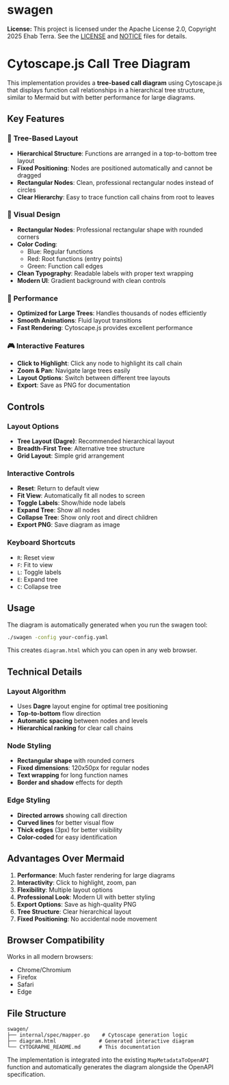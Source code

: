 # swagen

**License:** This project is licensed under the Apache License 2.0, Copyright 2025 Ehab Terra. See the [LICENSE](./LICENSE) and [NOTICE](./NOTICE) files for details.

# Cytoscape.js Call Tree Diagram

This implementation provides a **tree-based call diagram** using Cytoscape.js that displays function call relationships in a hierarchical tree structure, similar to Mermaid but with better performance for large diagrams.

## Key Features

### 🎯 **Tree-Based Layout**
- **Hierarchical Structure**: Functions are arranged in a top-to-bottom tree layout
- **Fixed Positioning**: Nodes are positioned automatically and cannot be dragged
- **Rectangular Nodes**: Clean, professional rectangular nodes instead of circles
- **Clear Hierarchy**: Easy to trace function call chains from root to leaves

### 🎨 **Visual Design**
- **Rectangular Nodes**: Professional rectangular shape with rounded corners
- **Color Coding**: 
  - Blue: Regular functions
  - Red: Root functions (entry points)
  - Green: Function call edges
- **Clean Typography**: Readable labels with proper text wrapping
- **Modern UI**: Gradient background with clean controls

### 🚀 **Performance**
- **Optimized for Large Trees**: Handles thousands of nodes efficiently
- **Smooth Animations**: Fluid layout transitions
- **Fast Rendering**: Cytoscape.js provides excellent performance

### 🎮 **Interactive Features**
- **Click to Highlight**: Click any node to highlight its call chain
- **Zoom & Pan**: Navigate large trees easily
- **Layout Options**: Switch between different tree layouts
- **Export**: Save as PNG for documentation

## Controls

### Layout Options
- **Tree Layout (Dagre)**: Recommended hierarchical layout
- **Breadth-First Tree**: Alternative tree structure
- **Grid Layout**: Simple grid arrangement

### Interactive Controls
- **Reset**: Return to default view
- **Fit View**: Automatically fit all nodes to screen
- **Toggle Labels**: Show/hide node labels
- **Expand Tree**: Show all nodes
- **Collapse Tree**: Show only root and direct children
- **Export PNG**: Save diagram as image

### Keyboard Shortcuts
- `R`: Reset view
- `F`: Fit to view
- `L`: Toggle labels
- `E`: Expand tree
- `C`: Collapse tree

## Usage

The diagram is automatically generated when you run the swagen tool:

```bash
./swagen -config your-config.yaml
```

This creates `diagram.html` which you can open in any web browser.

## Technical Details

### Layout Algorithm
- Uses **Dagre** layout engine for optimal tree positioning
- **Top-to-bottom** flow direction
- **Automatic spacing** between nodes and levels
- **Hierarchical ranking** for clear call chains

### Node Styling
- **Rectangular shape** with rounded corners
- **Fixed dimensions**: 120x50px for regular nodes
- **Text wrapping** for long function names
- **Border and shadow** effects for depth

### Edge Styling
- **Directed arrows** showing call direction
- **Curved lines** for better visual flow
- **Thick edges** (3px) for better visibility
- **Color-coded** for easy identification

## Advantages Over Mermaid

1. **Performance**: Much faster rendering for large diagrams
2. **Interactivity**: Click to highlight, zoom, pan
3. **Flexibility**: Multiple layout options
4. **Professional Look**: Modern UI with better styling
5. **Export Options**: Save as high-quality PNG
6. **Tree Structure**: Clear hierarchical layout
7. **Fixed Positioning**: No accidental node movement

## Browser Compatibility

Works in all modern browsers:
- Chrome/Chromium
- Firefox
- Safari
- Edge

## File Structure

```
swagen/
├── internal/spec/mapper.go    # Cytoscape generation logic
├── diagram.html              # Generated interactive diagram
└── CYTOGRAPHE_README.md      # This documentation
```

The implementation is integrated into the existing `MapMetadataToOpenAPI` function and automatically generates the diagram alongside the OpenAPI specification. 